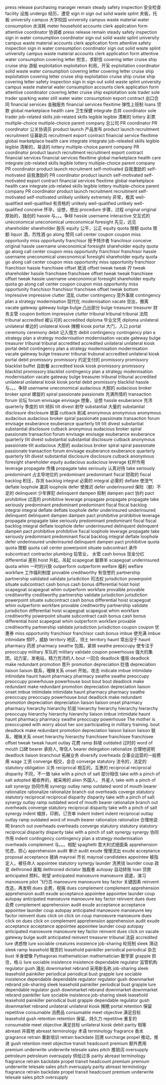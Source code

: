 press release
purchasing manager
remain steady 
safety inspection 安全检查
facility 设施
undergo 经历，遭受
sign in
sign out 
solid waste 
splint 夹板，托板
university campus 大学校园
university campus 
waste material 
water consumption 水消耗
meter 
household
accounts clerk
application form 
attentive 
coordinator 协调者
press release
remain steady
safety inspection
sign in
water consumption
coordinator 
sign out
solid waste
splint
university campus 
waste material 
accounts clerk
application form
attentive
safety inspection 
sign in
water consumption
coordinator
sign out
solid waste
splint
university campus
waste material 
accounts clerk
application form
attentive
water consumption
covering letter 附言，求职信
covering letter
cruise ship 
cruise ship 游艇
exploitation 
exploitation 利用，开采
exploitation 
coordinator
solid waste
water consumption 
covering letter 
covering letter
cruise ship
exploitation 
covering letter
cruise ship
exploitation 
cruise ship
cruise ship
covering letter
safety inspection 
sign in
sign out
solid waste 
splint 
university campus
waste material 
water consumption 
accounts clerk
application form 
attentive 
coordinator
covering letter
cruise ship
exploitation 
sole trader 
sole trader
sparking water
still water 
water consumptioin 
export contract 出口合同
financial services 金融服务
financial services 
flexitime 弹性上班制
loans 贷款
global marketplace
health care 卫生保健
integrate 合并
coordinator 
sole trader 
job-related skills
job-related skills
legible 
legible 清晰的
lottery 彩票
multiple-choice 
multiple-choice 
parent company 总公司 
PR coordinator 
PR coordinator  公关协调员
product launch 产品发布
product launch 
recruitment 
recruitment 征募新兵
recruitment 
export contract 
financial service 
flexitime 
global marketplace
health care 
integrate 
integrate 
job-releated skills
legible 
legible 清晰的，易读的
lottery 
multiple-choice 
parent company 
PR coordinator 
product launch 
recruitment 
recruitment 
export contract 
financial services 
financial services
flexitime 
global marketplace 
health care 
integrate 
job-related skills
legible 
lottery 
multiple-choice 
parent company 
PR coordinator 
product launch 
recruitment 
self-motivated 自我激励的
self-motivated 自我激励的
PR coordinator 
product launch 
self-motivated 
self-motivated 
export contract 
financial services 
flexitime 
global marketplace 
health care 
integrate 
job-related skills 
legible 
lottery 
multiple-choice 
parent company 
PR coordinator 
product launch 
recruitment 
recruitment 
self-motivated 
self-motivated 
unlikely 
unlikely 
extremely 非常，极其
well-qualified 
well-qualified 有资格的
unlikely 
well-qualified 
unlikely 
well-qualified 
conceive 怀孕，设想，想出
procedure 步骤，过程
original 
original 原始的，独创的
hassle 与。。。争辩
hassle 
username 
interactive 交互式的
uneconomical 
uneconomical 
uneconomical 
foresight 先见，远见
shareholder 
shareholder 股东
equity 公平，公正
equity 
quota 限额
quota 限额
liquor 酒，烈性酒 
go along 赞同
call center 
coupon 
coupon 
miss opportunity 
miss opportunity 
franchisor 授予特许者
franchisor 
conceive 
original
hassle 
username 
uneconomical 
foresight 
shareholder 
equity 
quota 
go along 
call center 
coupon 
miss opportunity 
franchisor 
franchisor 
hassle 
username 
uneconomical 
uneconomical 
foresight 
shareholder 
equity 
quota 
go along 
call center 
coupon 
miss opportunity 
miss opportunity 
franchisor 
franchisor 
hassle 
franchisee 
offset  抵消
offset 
tweak 
tweak 拧
tweak 
shareholder 
hassle 
franchisee 
franchisee 
offset 
tweak 
tweak 
franchisee 
offset 
tweak 
hassle
username
uneconomical
foresight 
shareholder
equity 
quota
go along 
call center
coupon
coupon
miss opportunity 
miss opportunity 
franchisor 
franchisor
franchisee
offset
tweak 
bottom 
impressive
impressive 
clutter 混乱
clutter 
contingency 意外事故
contingency 
plan a strategy 
modernisation 现代化
modernisation 
vacate 空出，撤离
vacate 
gateway 
gateway 
bulge 
bulge 凸出部分
bulge 
treasurer 
treasurer 财务主管
coupon 
bottom 
impressive 
clutter 
tribunal 
tribunal 
tribunal 法院
tribunal 
accredited 被认可的
accredited 
diploma 毕业文凭
diploma 
unilateral 
unilateral 单边的
unilateral 
kiosk 摊棚
kiosk 
portal 大门，入口
portal 
ceremony 
ceremony 
debit 记入借方
debit 
contingency 
contingency 
plan a strategy 
plan a strategy 
modernisation 
modernisation 
vacate 
gateway 
bulge 
treasurer 
tribunal 
tribunal 
accredited 
accredited 
unilateral 
unilateral 
kiosk 
portal 
debit 
contingency 
plan a strategy 
modernisation 
modernisation 
vacate 
gateway 
bulge 
treasurer 
tribunal 
trubunal 
accredited 
unilateral 
kiosk 
portal 
debit 
promissory 
promissory 约定支付的
promissory 
promissory 
blacklist 
buffet 自助餐
accredited 
kiosk 
kiosk 
promissory 
promissory 
blacklist 
promissory 
blacklist 
contingency 
plan a strategy 
modernisation 
modernisation 
vacate
gateway 
bulge 
treasurer 
tribunal 
tribunal 
accredited 
unilateral 
unilateral 
kiosk 
kiosk 
portal 
debit 
promissory 
blacklist 
hassle 与。。。争辩
username 
uneconomical 
audacious 大胆的
audacious 
broker 
broker 
spiral 螺旋的
spiral 
passionate 
passionate 充满热情的
transaction 
forum 论坛
forum 
envisage 
envisage 想象，设想
hassle 
exuberance 充沛
quarterly 季度的
tilt 倾斜
tilt 
divest 剥夺
substantial 大量的
substantial 
disclosure 
disclosure 披露
cutback 削减
anonymous 
anonymous 
anonymous 
audacious 
audacious 
broker 
spiral 
passionate 
passionate 
transaction 
forum 
envisage 
exuberance 
exuberance 
quarterly 
tilt 
tilt 
divest 
substantial 
substantial 
disclosure 
cutback 
anonymous 
audacious 
broker 
spiral 
passionate 
transaction 
forum 
envisage 
envisage 
exuberance 
exuberance 
quarterly 
tilt 
divest 
substantial 
substantial 
disclosure 
cutback 
anonymous 
passionate 
tilt 
audacious 大胆的
audacious 
broker 
spiral 
spiral 
passionate 
passionate 
transaction 
forum 
envisage 
exuberance 
exuberance 
quarterly 
quarterly 
tilt 
divest 
substantial 
disclosure 
disclosure 
cutback 
anonymous 
foresight 
shareholder 
equity 
audacious 
audacious 
leverage 杠杆作用
leverage 
propagate 传播
propagate 
take seriously 认真对待
take seriously 
predominant 占主导地位的
predominant 
predominant 
fiscal 财政的
fiscal 
backlog 积压，存货
backlog 
integral 必需的
integral 必需的
deflate 使泄气
deflate 
loophole 漏洞
loophole 
defer 使推迟
defer 
underinsured 保险（额）不足的
delinquent 少年罪犯 
delinquent 
dampen 抑制
dampen 
pact 协约
pact 
prohibitive 过高的
prohibitive 
leverage 
propagate 
propagate 
propagate 
take seriously 
predominant 
predominant 
predominant 
fiscal 
fiscal 
backlog 
integral 
integral 
deflate 
deflate 
loophole 
defer 
underinsured 
underinsured 
delinquent 
delinquent 
dampen 
dampen 
pact 
prohibitive 
prohibitive
leverage 
propagate 
propagate 
take seriously 
predominant 
predominant 
fiscal 
fiscal 
backlog
integral 
deflate 
loophole 
defer 
underinsured 
delinquent 
delinquent 
dampen 
pact 
prohibitive 
prohibitive 
fiscal 
loophole 
leverage 
propagate 
take seriously 
predominant 
predominant 
fiscal 
backlog 
integral 
deflate 
loophole 
defer 
underinsured 
underinsured 
delinquent 
dampen 
pact 
prohibitive 
quota 
quota 限额
quota 
call center 
powerpoint 
situate 
subcontract 承作
subcontract 
contractor 
plumbing 铅管业， 水管 
cash bonus 现金分红
differential 差别 
hoist 升起，吊起
scapegoat 替罪羊
scapegoat 
underinsured 
quota 
whim 一时的兴致
outperform
outperform 
welfare 福利
welfare 
workfare 工作福利制度
provable 
creditworthy 有信誉的
partnership 
partnership 
validated 
validate 
jurisdiction 司法权
jurisdiction 
powerpoint 
situate 
subcontract 
cash bonus 
cash bonus 
differential 
hoist 
hoist 
scapegoat 
scapegoat 
whim 
outperform 
workfare 
provalble 
provable 
creditworthy 
creditworthy 
partnership 
validate 
jurisdiction 
jurisdiction 
powerpoint 
situate 
subcontract 
cash bonus 
differential 
hoist 
scapegoat 
whim 
outperform 
workfare
provable 
creditworthy 
partnership 
validate 
jurisdiction 
differential 
hoist 
scapegoat 
scapegoat 
whim 
workfare 
creditworthy 
powerpoint 
situate 
subcontract 
cash bonus 
cash bonus 
differential 
hoist 
scapegoat 
whim 
outperform 
workfare 
provable 
creditworthy 
partnership 
validate 
jurisdiction 
jurisdiction 
coupon 
coupon 优惠券
miss opportunity 
franchisor
franchisor 
cash bonus 
imbue 使充满
imbue 
intimidate 恫吓，威胁
territory 地区，领土
territory 
haunt 常出没于
haunt 
pharmacy 药房
pharmacy 
swathe 包围，紧绑
swathe
preoccupy 使专注于
preoccupy 
military 军队的
military 
validate 
coupon 
powerhouse 强大的集团，动力室，发电站，精力充沛的人
bout 一回合
deadlock 僵局
deadlock 
make redundant 
promotion 晋升
promotion 
depreciation 贬值
depreciation 
liaison 
liaison 联系，暧昧关系 
onset 开始，攻击 
indicate 
imbue 
intimidate 
intimidate 
haunt 
haunt 
pharmacy 
pharmacy 
swathe 
swathe 
preoccupy 
preoccupy 
powerhouse 
powerhouse 
bout 
bout 
bout 
deadlock 
make redundant 
make redundant
promotion 
depreciation 
depreciation 
liaison 
onset 
imbue 
intimidate 
intimidate 
haunt 
pharmacy 
pharmacy 
swathe 
preoccupy 
preoccupy 
powerhouse 
bout 
deadlock 
make redundant 
promotion 
depreciation 
depreciation 
liaison 
liaison 
onset 
pharmacy 
pharmacy 
hierarchy 
hierarchy 阶层 
hierarchy 
hierarchy 
hierarchy 
hierarchy 
preoccupy 
hierarchy 
hierarchy
hierarchy 
liaison 
imbue 
intimidate 
haunt 
haunt 
pharmacy 
pharmacy 
swathe 
preoccupy 
powerhouse 
The mother is preoccupied with worry about her son participating in military training.
bout
deadlock 
make redundant 
promotion 
depreciation 
liaison 
liaison 
liaison 联系，暧昧关系 
onset 
hierarchy 
hierarchy 
franchisee 
franchisee 
franchisee 
offset 
tweak 
tweak 
haunt 
outlay 花费
ramp 斜坡
outdated 过时的
word of mouth 口碑
bearer 承担人, 带信人
bearer 
delegation 
rationalize 合理地说明
deadlock 
liaison 
branchout 拓展业务
diversify 
overheads 企事业运营的一般费用
wage 工资
converge 相交，会合
converge 
statutory 法令的，法定的
statutory 
obligation 义务
reciprocal 相互的，互惠的
reciprocal 
reciprocal 
disparity 不同，不一致
take with a pinch of salt 部分相信
take with a pinch of salt 
adopted 被收养的，被采用的
alien 外国人， 外星人
take with a pinch of salt 
synergy 协同作用
synergy
outlay 
ramp 
outdated 
word of mouth 
bearer 
rationalize 
rationalize 
rationalize 
branch out 
overheads 
coverge 
statutory 
statutory 
reciprocal 
reciprocal 
disparity 
disparity 
take with a pinch of salt 
synergy 
outlay 
ramp 
outdated 
word of mouth 
bearer 
rationalize 
branch out 
overheads 
converge 
statutory 
reciprocal 
disparity 
take with a pinch of salt 
synergy 
indent 缩排，印刷，订货单
indent 
indent 
indent 
reciprocal
outlay
outlay 
ramp
outdated 
word of mouth 
bearer 
rationalize 
rationalize 合理地说明
branch out 
overheads
overheads 
converge 
statutory 
statutory 
statutory 
reciprocal 
disparity 
disparity 
take with a pinch of salt 
synergy 
synergy 协同作用
indent 
contingency 
contingency 
plan a strategy 
modernisation 
overheads
complement 与。。。相配
spaghetti 意大利式细面条
apprehension 忧虑，担心
apprehension 
audit 审计
audit 
exude 慢慢流出
exude 
acceptance 
proposal 
acceptance 接纳
mayroal 市长
mayroal 
candidates 
appointee 被指定人，被任命人
appointee 
statutory 
synergy 
launder 洗黑钱
launder 
coup 政变
dethroned 废黜
dethroned 
dictator 独裁者
autopay 自动转账
loan 贷款
anticipated 预料，盼望
anticipated 
manoeuvre 
manoeuvre 调遣，演习
manoeuvre 
pilot 飞行员
manoeuvre 
manoeuvre 
key factor 关键因素
reinvent 改造，再发明
dues 会费，税捐
dues 
complement 
complement 
apprehension 
apprehension 
audit 
exude 
acceptance 
appointee 
appointee 
launder 
coup 
autopay 
anticipated 
manoeuvre 
manoeuvre 
key factor 
reinvent 
dues 
dues 会费
complement 
apprehension 
audit 
exude 
acceptance 
acceptance 
appointee 
launder 
coup 
autopay 
anticipated 
manoeuvre 
manoeuvre 
key factor 
reinvent 
dues 
click on 
click on 
coup 
manoeuvre 
manoeuvre 
dues 
click on 
dues 
click on 
complement
apprehension 
apprehension 
audit 
exude 
acceptance 
acceptance 
appointee 
appointee 
launder 
coup
autopay 
anticipated 
manoeuvre 
manoeuvre 
key factor 
reinvent 
dues 
click on 
vacate 
gateway 
bulge 
audit 
anticipated 
reinvent 
treasurer 
tribunal 法庭
accredited 
lure 诱惑物
lure 
sociable 
creatures 
insistence 
job-sharing 轮班制
sleek 滑动
sleek 
ramp 
leasehold 租赁的
leasehold 
painkiller
periodical
periodical 杂志
bust 半身塑像
Pythagoras 
mathematician 
mathematician 数学家
grapple 抓住，格斗
lure 
sociable 
insistence 
insistence 
dependable 
regulator 监管机构
regulator 
gush 涌出
downmarket 
rebrand 采用新名称
job-sharing 
sleek 
leasehold 
painkiller 
periodical 
periodical 
bust 
grapple 
lure 
sociable 
insistence 
dependable 
dependable 
regulator 
regulator 
gush 
downmarket 
rebrand 
job-sharing 
sleek 
leasehold 
painkiller 
periodical 
bust 
grapple 
lure 
dependable 
regulator 
gush 
downmarket 
rebrand 
downmarket 
downmarket 
rebrand 
painkiller 
lure 
sociable 
insistence 
job-sharing 
sleek
leasehold 
leasehold 
painkiller
periodical 
bust 
grapple 
dependable 
regulator 
gush 
downmarket 
rebrand 
unilateral 
unilateral 
kiosk 摊棚
portal 
retention 保留
repetitive 
consumable 消费品
consumable 
meet objective 满足目标
leasehold 
gush
retention 
retention 保留，持久力
repetitive 重复的
consumable 
meet objective 满足目标
unilateral 
kiosk 
debit
parity 相等
abreast 并肩地
abreast 
terminology 术语
terminology 
fragrance 香水
gragrance 
retrain 重新培训
retrain 
backdate 回溯
surcharge
propel 推动，推进
gush 
retention 
meet objective 
transit 
headcount 
premium 额外费用 
premium 
underwrite 
underwrite 
telesale 
sales pitch 推销词
oversupply 
petroleum 
petroleum 
oversupply 供给过多
parity 
abreast 
terminology 
fragrance 
retrain 
backdate 
propel 
transit 
headcount 
premium 
premium 
underwrite 
telesale 
sales pitch 
oversupply 
parity 
abreast 
terminology 
fragrance 
retrain 
backdate 
propel 
transit 
headcount 
premium 
underwrite 
telesale 
sales pitch 
oversupply 
